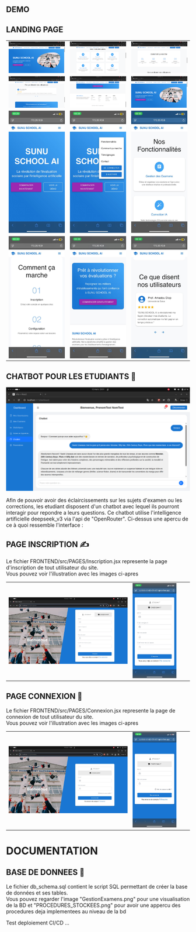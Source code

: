<h2>DEMO</h2>
<h2>LANDING PAGE</h2>
<table>
    <tr>
        <td><img src="assets/1.png"></td>
        <td><img src="assets/2.png"></td>
        <td><img src="assets/3.png"></td>
    </tr>
    <tr>
        <td><img src="assets/4.png"></td>
        <td><img src="assets/5.png"></td>
        <td><img src="assets/1.png"></td>
    </tr>
    <tr>
        <td><img src="assets/1.jpeg"></td>
        <td><img src="assets/2.jpeg"></td>
        <td><img src="assets/3.jpeg"></td>
    </tr>
    <tr>
        <td><img src="assets/4.jpeg"></td>
        <td><img src="assets/5.jpeg"></td>
        <td><img src="assets/6.jpeg"></td>
    </tr>
</table>

<h2>CHATBOT POUR LES ETUDIANTS 🤖</h2>
<img src="assets/CHATBOT.png">
<p>Afin de pouvoir avoir des éclaircissements sur les sujets d'examen ou les corrections, les etudiant disposent d'un chatbot avec lequel ils pourront interagir pour repondre a leurs questions. Ce chatbot utilise l'intelligence artificielle deepseek_v3 via l'api de "OpenRouter". Ci-dessus une apercu de ce à quoi ressemble l'interface :</p>

<h2>PAGE INSCRIPTION ✍️</h2>
<p>Le fichier FRONTEND/src/PAGES/Inscription.jsx represente la page d'inscription de tout utilisateur du site. <br>Vous pouvez voir l'illustration avec les images ci-apres</br> </p>
  <table> 
      <tr>
        <td> <img src="assets/Inscription.jpg" alt="Page d'inscription via ordinateur" width="100%" /> </td>
        <td> <img src="assets/Inscription1.jpg" alt="Page d'inscription via téléphone" width="80%" /> </td>
      </tr>
  </table>
  <h2>PAGE CONNEXION 🔑</h2>
<p>Le fichier FRONTEND/src/PAGES/Connexion.jsx represente la page de connexion de tout utilisateur du site. <br>Vous pouvez voir l'illustration avec les images ci-apres</br> </p>
  <table> 
      <tr>
        <td> <img src="assets/Connexion.jpg" alt="Page de connexion via ordinateur" width="100%" /> </td>
        <td> <img src="assets/Connexion1.jpg" alt="Page de connexion via téléphone" width="80%" /> </td>
      </tr>
  </table>
<h1>DOCUMENTATION</h1>
<h2>BASE DE DONNEES 🚀</h2>
<p>Le fichier db_schema.sql contient le script SQL permettant de créer la base de données et ses tables. <br> Vous pouvez regarder l'image "GestionExamens.png" pour une visualisation de la BD et "PROCEDURES_STOCKEES.png" pour avoir une appercu des procedures deja implementees au niveau de la bd</p>

<p>Test deploiement CI/CD ...</p>

